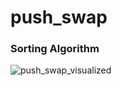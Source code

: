 # push_swap

### Sorting Algorithm

<!-- <figure class="video_container">
  <iframe src="https://tv.kakao.com/v/420766075" frameborder="0" allowfullscreen="true"> </iframe>
</figure>
 -->
![push_swap_visualized](https://user-images.githubusercontent.com/45951630/126035914-c684ca3c-9f04-436c-ba74-0be2144d2558.gif)
